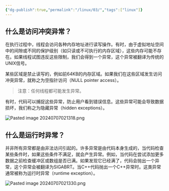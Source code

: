```yaml
---
{"dg-publish":true,"permalink":"/linux/03/","tags":["linux"]}
---
```



## 什么是访问冲突异常？

在执行过程中，线程会访问各种内存地址进行读写操作。有时，由于虚拟地址空间中的间隙或不同的保护级别（如只读或不可执行的内存区域），这些内存可能不存在。如果线程试图违反这些限制，我们会得到一个异常，这个异常被翻译为传统的UNIX信号。

某些区域是禁止读写的，例如前64KB的内存区域。如果我们在这些区域发生访问冲突异常，就称之为空指针访问（NULL pointer access）。

>注意：任何线程都可能发生异常。

有时，代码可以捕捉这些异常，防止用户看到错误信息。这些异常可能会导致数据损坏，我们称之为隐藏异常（hidden exceptions）。

![Pasted image 20240707021318.png](/img/user/Linux/assert/Pasted%20image%2020240707021318.png)
## 什么是运行时异常？

并非所有异常都是由非法访问引起的。许多异常是由代码本身生成的，当代码检查某些条件时，如果这些条件不满足，就会产生异常。例如，当代码在尝试添加更多数据之前检查缓冲区或数组是否已满。如果发现它已经满了，代码会抛出一个异常，这个异常会被翻译为SIGABRT。当C++代码抛出一个C++异常时。这类异常通常被称为运行时异常（runtime exception）。

![Pasted image 20240707021330.png](/img/user/Linux/assert/Pasted%20image%2020240707021330.png)